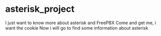 # asterisk_project
I just want to know more about asterisk and FreePBX
Come and get me, i want the cookie
Now i will go to find some information about asterisk
